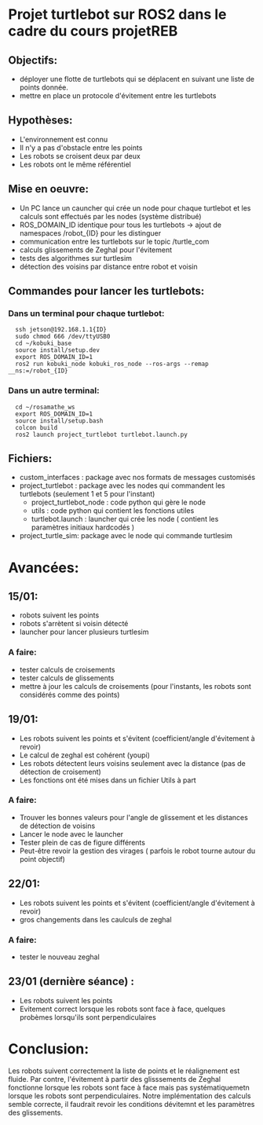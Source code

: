  # Projet turtlebot sur ROS2 dans le cadre du cours projetREB 

## Objectifs:
- déployer une flotte de turtlebots qui se déplacent en suivant une liste de points donnée.
- mettre en place un protocole d'évitement entre les turtlebots

## Hypothèses:
- L'environnement est connu
- Il n'y a pas d'obstacle entre les points
- Les robots se croisent deux par deux
- Les robots ont le même référentiel

## Mise en oeuvre:
- Un PC lance un cauncher qui crée un node pour chaque turtlebot et les calculs sont effectués par les nodes (système distribué)
- ROS_DOMAIN_ID identique pour tous les turtlebots -> ajout de namespaces /robot_{ID} pour les distinguer 
- communication entre les turtlebots sur le topic /turtle_com
- calculs glissements de Zeghal pour l'évitement
- tests des algorithmes sur turtlesim
- détection des voisins par distance entre robot et voisin 

## Commandes pour lancer les turtlebots:

### Dans un terminal pour chaque turtlebot:
  
      ssh jetson@192.168.1.1{ID}
      sudo chmod 666 /dev/ttyUSB0
      cd ~/kobuki_base
      source install/setup.dev
      export ROS_DOMAIN_ID=1
      ros2 run kobuki_node kobuki_ros_node --ros-args --remap __ns:=/robot_{ID}
  
### Dans un autre terminal:
  
      cd ~/rosamathe_ws
      export ROS_DOMAIN_ID=1
      source install/setup.bash
      colcon build
      ros2 launch project_turtlebot turtlebot.launch.py

  
## Fichiers:
- custom_interfaces : package avec nos formats de messages customisés
- project_turtlebot : package avec les nodes qui commandent les turtlebots (seulement 1 et 5 pour l'instant)
   - project_turtlebot_node : code python qui gère le node
   - utils : code python qui contient les fonctions utiles
   - turtlebot.launch : launcher qui crée les node ( contient les paramètres initiaux hardcodés )
- project_turtle_sim: package avec le node qui commande turtlesim

# Avancées:
##   15/01:
  - robots suivent les points
  - robots s'arrètent si voisin détecté
  - launcher pour lancer plusieurs turtlesim
###   A faire:
  - tester calculs de croisements
  - tester calculs de glissements 
  - mettre à jour les calculs de croisements (pour l'instants, les robots sont considérés comme des points)

##   19/01:
  - Les robots suivent les points et s'évitent (coefficient/angle d'évitement à revoir)
  - Le calcul de zeghal est cohérent (youpi)
  - Les robots détectent leurs voisins seulement avec la distance (pas de détection de croisement)
  - Les fonctions ont été mises dans un fichier Utils à part
    
###   A faire:
  - Trouver les bonnes valeurs pour l'angle de glissement et les distances de détection de voisins
  - Lancer le node avec le launcher
  - Tester plein de cas de figure différents
  - Peut-être revoir la gestion des virages ( parfois le robot tourne autour du point objectif)

##   22/01:
  - Les robots suivent les points et s'évitent (coefficient/angle d'évitement à revoir)
  - gros changements dans les caulculs de zeghal 
    
###  A faire:
  - tester le nouveau zeghal

##   23/01 (dernière séance) :
  - Les robots suivent les points 
  - Evitement correct lorsque les robots sont face à face, quelques probèmes lorsqu'ils sont perpendiculaires
    
#  Conclusion: 
  Les robots suivent correctement la liste de points et le réalignement est fluide.
  Par contre, l'évitement à partir des glisssements de Zeghal fonctionne lorsque les robots sont face à face mais pas systématiquemetn lorsque les robots sont perpendiculaires.
  Notre implémentation des calculs semble correcte, il faudrait revoir les conditions dévitemnt et les paramètres des glissements.


